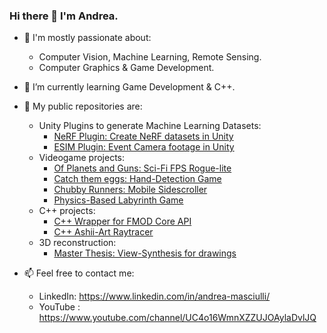 ### Hi there 👋 I'm Andrea.

- 💬 I'm mostly passionate about:
    - Computer Vision, Machine Learning, Remote Sensing.
    - Computer Graphics & Game Development.

- 🌱 I’m currently learning Game Development & C++.

- 👯 My public repositories are:
    - Unity Plugins to generate Machine Learning Datasets:
        - [NeRF Plugin: Create NeRF datasets in Unity](https://github.com/AndreaMas/nerf-dataset-creator-plugin)
        - [ESIM Plugin: Event Camera footage in Unity](https://github.com/AndreaMas/esim-in-unity)
    - Videogame projects:
        - [Of Planets and Guns: Sci-Fi FPS Rogue-lite](https://gitlab.com/bug-society/of-planets-and-guns)
        - [Catch them eggs: Hand-Detection Game](https://github.com/AndreaMas/HCI_project_build)
        - [Chubby Runners: Mobile Sidescroller](https://github.com/Martiriak/Stickman-Project)
        - [Physics-Based Labyrinth Game](https://github.com/AndreaMas/Physics-Based-Labyrinth-Game)
    - C++ projects:
        - [C++ Wrapper for FMOD Core API](https://github.com/AndreaMas/FMOD-API-Core-Wrapper)
        - [C++ Ashii-Art Raytracer](https://github.com/AndreaMas/cpp-basic-raytracer)
    - 3D reconstruction:
        - [Master Thesis: View-Synthesis for drawings](https://github.com/AndreaMas/ict-master-thesis)

- 📫 Feel free to contact me:
    - LinkedIn: https://www.linkedin.com/in/andrea-masciulli/
    - YouTube : https://www.youtube.com/channel/UC4o16WmnXZZUJOAylaDvlJQ
    


<!--

- Website : [Work in progress]

**AndreaMas/AndreaMas** is a ✨ _special_ ✨ repository because its `README.md` (this file) appears on your GitHub profile.

Here are some ideas to get you started:

- 🔭 I’m currently working on ...
- 🌱 I’m currently learning ...
- 👯 I’m looking to collaborate on ...
- 🤔 I’m looking for help with ...
- 💬 Ask me about ...
- 📫 How to reach me: ...
- 😄 Pronouns: ...
- ⚡ Fun fact: ...
-->

